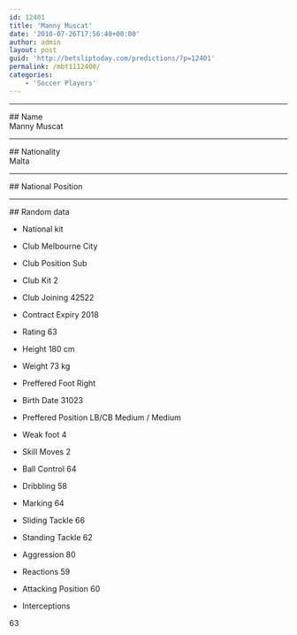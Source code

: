 ```yaml
---
id: 12401
title: 'Manny Muscat'
date: '2010-07-26T17:56:40+00:00'
author: admin
layout: post
guid: 'http://betsliptoday.com/predictions/?p=12401'
permalink: /mbt1112400/
categories:
    - 'Soccer Players'
---
```


- - - - - -

\## Name  
 Manny Muscat

- - - - - -

\## Nationality  
 Malta

- - - - - -

\## National Position

- - - - - -

\## Random data

- National kit
- Club
 Melbourne City

- Club Position
 Sub

- Club Kit
 2

- Club Joining
 42522

- Contract Expiry
 2018

- Rating
 63

- Height
 180 cm

- Weight
 73 kg

- Preffered Foot
 Right

- Birth Date
 31023

- Preffered Position
 LB/CB Medium / Medium

- Weak foot
 4

- Skill Moves
 2

- Ball Control
 64

- Dribbling
 58

- Marking
 64

- Sliding Tackle
 66

- Standing Tackle
 62

- Aggression
 80

- Reactions
 59

- Attacking Position
 60

- Interceptions

 63